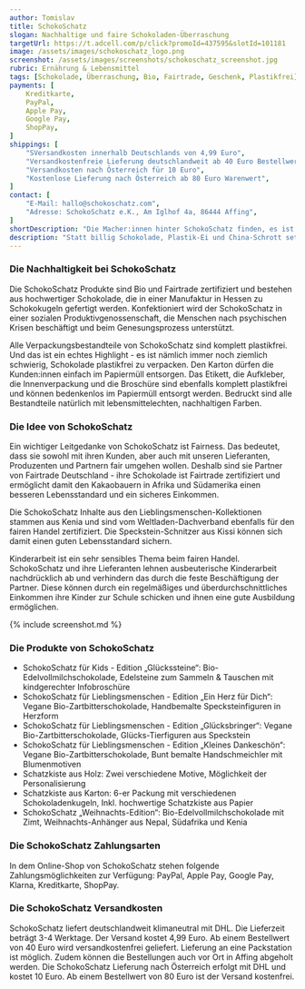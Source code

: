 ```yaml
---
author: Tomislav
title: SchokoSchatz
slogan: Nachhaltige und faire Schokoladen-Überraschung
targetUrl: https://t.adcell.com/p/click?promoId=437595&slotId=101181
image: /assets/images/schokoschatz_logo.png
screenshot: /assets/images/screenshots/schokoschatz_screenshot.jpg
rubric: Ernährung & Lebensmittel
tags: [Schokolade, Überraschung, Bio, Fairtrade, Geschenk, Plastikfrei]
payments: [
    Kreditkarte,
    PayPal,
    Apple Pay,
    Google Pay,
    ShopPay,
]
shippings: [
    "SVersandkosten innerhalb Deutschlands von 4,99 Euro",
    "Versandkostenfreie Lieferung deutschlandweit ab 40 Euro Bestellwert",
    "Versandkosten nach Österreich für 10 Euro",
    "Kostenlose Lieferung nach Österreich ab 80 Euro Warenwert",
]
contact: [
    "E-Mail: hallo@schokoschatz.com",
    "Adresse: SchokoSchatz e.K., Am Iglhof 4a, 86444 Affing",
]
shortDescription: "Die Macher:innen hinter SchokoSchatz finden, es ist Zeit für eine neue, nachhaltige Generation kleiner Geschenke und Mitbringsel für Kinder – aber auch für Erwachsene."
description: "Statt billig Schokolade, Plastik-Ei und China-Schrott setzt SchokoSchatz auf eine hochwertige und nachhaltige Schokoladen-Überraschung mit echter Schenkfreude. Seit Ende 2023 ist der SchokoSchatz auf den Markt und in verschiedenen Editionen erhältlich. Im Mittelpunkt des Handelns stehen dabei immer Umweltschutz, Fairness und echte Schenkfreude."
---
```


### Die Nachhaltigkeit bei SchokoSchatz

Die SchokoSchatz Produkte sind Bio und Fairtrade zertifiziert und bestehen aus hochwertiger Schokolade, die in einer Manufaktur in Hessen zu Schokokugeln gefertigt werden. Konfektioniert wird der SchokoSchatz in einer sozialen Produktivgenossenschaft, die Menschen nach psychischen Krisen beschäftigt und beim Genesungsprozess unterstützt.

Alle Verpackungsbestandteile von SchokoSchatz sind komplett plastikfrei. Und das ist ein echtes Highlight - es ist nämlich immer noch ziemlich schwierig, Schokolade plastikfrei zu verpacken. Den Karton dürfen die Kunden:innen einfach im Papiermüll entsorgen. Das Etikett, die Aufkleber, die Innenverpackung und die Broschüre sind ebenfalls komplett plastikfrei und können bedenkenlos im Papiermüll entsorgt werden. Bedruckt sind alle Bestandteile natürlich mit lebensmittelechten, nachhaltigen Farben.

### Die Idee von SchokoSchatz

Ein wichtiger Leitgedanke von SchokoSchatz ist Fairness. Das bedeutet, dass sie sowohl mit ihren Kunden, aber auch mit unseren Lieferanten, Produzenten und Partnern fair umgehen wollen. Deshalb sind sie Partner von Fairtrade Deutschland - ihre Schokolade ist Fairtrade zertifiziert und ermöglicht damit den Kakaobauern in Afrika und Südamerika einen besseren Lebensstandard und ein sicheres Einkommen.

Die SchokoSchatz Inhalte aus den Lieblingsmenschen-Kollektionen stammen aus Kenia und sind vom Weltladen-Dachverband ebenfalls für den fairen Handel zertifiziert. Die Speckstein-Schnitzer aus Kissi können sich damit einen guten Lebensstandard sichern.

Kinderarbeit ist ein sehr sensibles Thema beim fairen Handel. SchokoSchatz und ihre Lieferanten lehnen ausbeuterische Kinderarbeit nachdrücklich ab und verhindern das durch die feste Beschäftigung der Partner. Diese können durch ein regelmäßiges und überdurchschnittliches Einkommen ihre Kinder zur Schule schicken und ihnen eine gute Ausbildung ermöglichen.

{% include screenshot.md %}

### Die Produkte von SchokoSchatz

+ SchokoSchatz für Kids - Edition „Glückssteine“: Bio-Edelvollmilchschokolade, Edelsteine zum Sammeln & Tauschen mit kindgerechter Infobroschüre
+ SchokoSchatz für Lieblingsmenschen - Edition „Ein Herz für Dich“: Vegane Bio-Zartbitterschokolade, Handbemalte Specksteinfiguren in Herzform
+ SchokoSchatz für Lieblingsmenschen - Edition „Glücksbringer“: Vegane Bio-Zartbitterschokolade, Glücks-Tierfiguren aus Speckstein
+ SchokoSchatz für Lieblingsmenschen - Edition „Kleines Dankeschön“: Vegane Bio-Zartbitterschokolade, Bunt bemalte Handschmeichler mit Blumenmotiven
+ Schatzkiste aus Holz: Zwei verschiedene Motive, Möglichkeit der Personalisierung
+ Schatzkiste aus Karton: 6-er Packung mit verschiedenen Schokoladenkugeln, Inkl. hochwertige Schatzkiste aus Papier
+ SchokoSchatz „Weihnachts-Edition“: Bio-Edelvollmilchschokolade mit Zimt, Weihnachts-Anhänger aus Nepal, Südafrika und Kenia

### Die SchokoSchatz Zahlungsarten

In dem Online-Shop von SchokoSchatz stehen folgende Zahlungsmöglichkeiten zur Verfügung: PayPal, Apple Pay, Google Pay, Klarna, Kreditkarte, ShopPay.

### Die SchokoSchatz Versandkosten

SchokoSchatz liefert deutschlandweit klimaneutral mit DHL. Die Lieferzeit beträgt 3-4 Werktage. Der Versand kostet 4,99 Euro. Ab einem Bestellwert von 40 Euro wird versandkostenfrei geliefert. Lieferung an eine Packstation ist möglich. Zudem können die Bestellungen auch vor Ort in Affing abgeholt werden. Die SchokoSchatz Lieferung nach Österreich erfolgt mit DHL und kostet 10 Euro. Ab einem Bestellwert von 80 Euro ist der Versand kostenfrei.